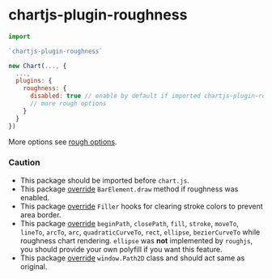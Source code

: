 # chartjs-plugin-roughness

```js
import

`chartjs-plugin-roughness`

new Chart(..., {
  ...,
  plugins: {
    roughness: {
      disabled: true // enable by default if imported chartjs-plugin-roughness
      // more rough options
    }
  }
})
```

More options see [rough options](https://github.com/rough-stuff/rough/wiki#options).

### Caution

- This package should be imported before `chart.js`.
- This package [override](./bar.element.patch.js) `BarElement.draw` method if roughness was enabled.
- This package [override](./filler.patch.js) `Filler` hooks for clearing stroke colors to prevent area border.
- This package [override](./context2d.patch.js) `beginPath`, `closePath`, `fill`, `stroke`, `moveTo`, `lineTo`, `arcTo`,
  `arc`, `quadraticCurveTo`, `rect`, `ellipse`, `bezierCurveTo` while roughness chart rendering. `ellipse` was **not**
  implemented by `roughjs`, you should provide your own polyfill if you want this feature.
- This package [override](./path2d.patch.js) `window.Path2D` class and should act same as original.
